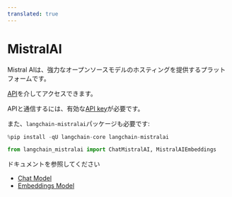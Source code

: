 ```yaml
---
translated: true
---
```


# MistralAI

Mistral AIは、強力なオープンソースモデルのホスティングを提供するプラットフォームです。

[API](https://docs.mistral.ai/api/)を介してアクセスできます。

APIと通信するには、有効な[API key](https://console.mistral.ai/users/api-keys/)が必要です。

また、`langchain-mistralai`パッケージも必要です:

```python
%pip install -qU langchain-core langchain-mistralai
```

```python
from langchain_mistralai import ChatMistralAI, MistralAIEmbeddings
```

ドキュメントを参照してください

- [Chat Model](/docs/integrations/chat/mistralai)
- [Embeddings Model](/docs/integrations/text_embedding/mistralai)
